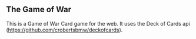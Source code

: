 

## The Game of War

This is a Game of War Card game for the web. It uses the Deck of Cards api (https://github.com/crobertsbmw/deckofcards).

